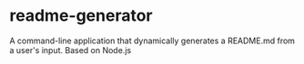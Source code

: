 # readme-generator
A command-line application that dynamically generates a README.md from a user's input. Based on Node.js
